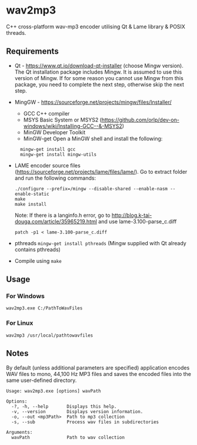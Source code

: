 # wav2mp3
C++ cross-platform wav-mp3 encoder utilising Qt &amp; Lame library &amp; POSIX threads.

## Requirements
*  Qt - https://www.qt.io/download-qt-installer (choose Mingw version). The Qt installation package includes Mingw.
   It is assumed to use this version of Mingw. If for some reason you cannot use Mingw from this package, you need 
   to complete the next step, otherwise skip the next step.
*  MingGW - https://sourceforge.net/projects/mingw/files/Installer/
   *  GCC C++ compiler
   *  MSYS Basic System or MSYS2 (https://github.com/orlp/dev-on-windows/wiki/Installing-GCC--&-MSYS2)
   *  MinGW Developer Toolkit
   *  MinGW-get
   Open a MinGW shell and install the following:
   ```
	 mingw-get install gcc
	 mingw-get install mingw-utils
   ```

*  LAME encoder source files (https://sourceforge.net/projects/lame/files/lame/).
   Go to extract folder and run the following commands:
     ```
     ./configure --prefix=/mingw --disable-shared --enable-nasm --enable-static
     make
     make install
     ```
     Note: If there is a langinfo.h error, go to http://blog.k-tai-douga.com/article/35965219.html and use lame-3.100-parse_c.diff
     ```
     patch -p1 < lame-3.100-parse_c.diff
     ```
     
* pthreads ```mingw-get install pthreads``` (Mingw supplied with Qt already contains pthreads)

*  Compile using `make` 

## Usage
### For Windows
   `wav2mp3.exe C:/PathToWavFiles`
   
### For Linux
   `wav2mp3 /usr/local/pathtowavfiles`

## Notes
By default (unless additional parameters are specified) application encodes WAV files to mono, 44,100 Hz MP3 files and saves the encoded files into the same user-defined directory.

   ```
   Usage: wav2mp3.exe [options] wavPath
   
   Options:
     -?, -h, --help       Displays this help.
     -v, --version        Displays version information.
     -o, --out <mp3Path>  Path to mp3 collection
     -s, --sub            Process wav files in subdirectories
   
   Arguments:
     wavPath              Path to wav collection
   ```

